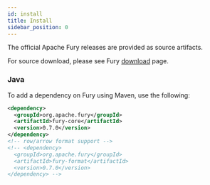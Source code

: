 ```yaml
---
id: install
title: Install
sidebar_position: 0
---
```


The official Apache Fury releases are provided as source artifacts.

For source download, please see Fury [download](https://github.com/apache/fury/releases) page.

### Java

To add a dependency on Fury using Maven, use the following:

```xml
<dependency>
  <groupId>org.apache.fury</groupId>
  <artifactId>fury-core</artifactId>
  <version>0.7.0</version>
</dependency>
<!-- row/arrow format support -->
<!-- <dependency>
  <groupId>org.apache.fury</groupId>
  <artifactId>fury-format</artifactId>
  <version>0.7.0</version>
</dependency> -->
```
